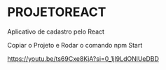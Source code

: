 # PROJETOREACT
Aplicativo de cadastro pelo React


Copiar o Projeto e Rodar o comando npm Start



https://youtu.be/ts69Cxe8KjA?si=0_1jl9LdONlUeDBD
